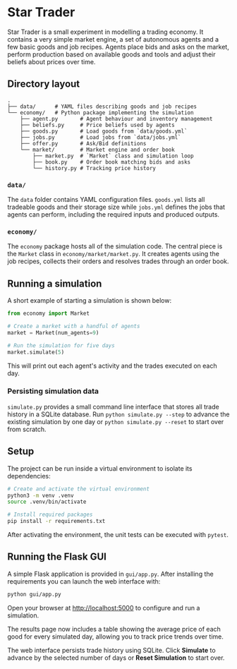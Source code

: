 # Star Trader

Star Trader is a small experiment in modelling a trading economy. It contains a very
simple market engine, a set of autonomous agents and a few basic goods and job
recipes. Agents place bids and asks on the market, perform production based on
available goods and tools and adjust their beliefs about prices over time.

## Directory layout

```
.
├── data/      # YAML files describing goods and job recipes
└── economy/   # Python package implementing the simulation
    ├── agent.py       # Agent behaviour and inventory management
    ├── beliefs.py     # Price beliefs used by agents
    ├── goods.py       # Load goods from `data/goods.yml`
    ├── jobs.py        # Load jobs from `data/jobs.yml`
    ├── offer.py       # Ask/Bid definitions
    └── market/        # Market engine and order book
        ├── market.py  # `Market` class and simulation loop
        ├── book.py    # Order book matching bids and asks
        └── history.py # Tracking price history
```

### `data/`

The `data` folder contains YAML configuration files. `goods.yml` lists all tradeable
goods and their storage size while `jobs.yml` defines the jobs that agents can
perform, including the required inputs and produced outputs.

### `economy/`

The `economy` package hosts all of the simulation code. The central piece is the
`Market` class in `economy/market/market.py`. It creates agents using the job
recipes, collects their orders and resolves trades through an order book.

## Running a simulation

A short example of starting a simulation is shown below:

```python
from economy import Market

# Create a market with a handful of agents
market = Market(num_agents=9)

# Run the simulation for five days
market.simulate(5)
```

This will print out each agent's activity and the trades executed on each day.

### Persisting simulation data

`simulate.py` provides a small command line interface that stores all
trade history in a SQLite database. Run `python simulate.py --step` to
advance the existing simulation by one day or `python simulate.py --reset`
to start over from scratch.

## Setup

The project can be run inside a virtual environment to isolate its
dependencies:

```bash
# Create and activate the virtual environment
python3 -m venv .venv
source .venv/bin/activate

# Install required packages
pip install -r requirements.txt
```

After activating the environment, the unit tests can be executed with `pytest`.


## Running the Flask GUI

A simple Flask application is provided in `gui/app.py`. After installing the requirements you can launch the web interface with:

```bash
python gui/app.py
```

Open your browser at [http://localhost:5000](http://localhost:5000) to configure and run a simulation.

The results page now includes a table showing the average price of each good for every simulated day, allowing you to track price trends over time.

The web interface persists trade history using SQLite. Click **Simulate** to
advance by the selected number of days or **Reset Simulation** to start over.
